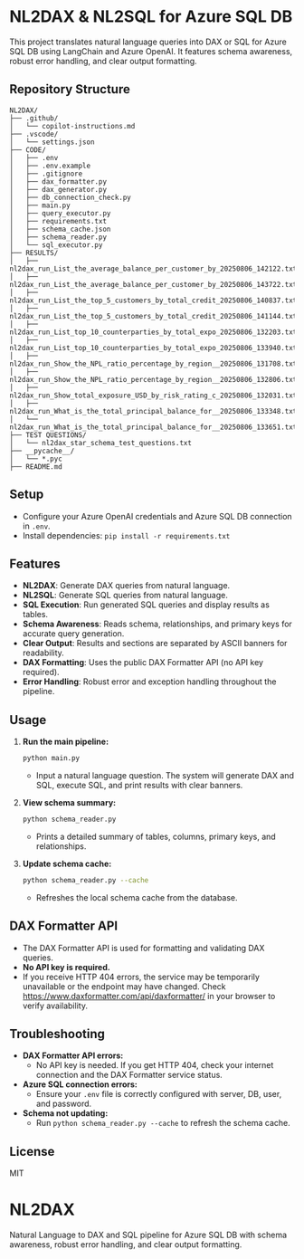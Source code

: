 
# NL2DAX & NL2SQL for Azure SQL DB


This project translates natural language queries into DAX or SQL for Azure SQL DB using LangChain and Azure OpenAI. It features schema awareness, robust error handling, and clear output formatting.

## Repository Structure

```
NL2DAX/
├── .github/
│   └── copilot-instructions.md
├── .vscode/
│   └── settings.json
├── CODE/
│   ├── .env
│   ├── .env.example
│   ├── .gitignore
│   ├── dax_formatter.py
│   ├── dax_generator.py
│   ├── db_connection_check.py
│   ├── main.py
│   ├── query_executor.py
│   ├── requirements.txt
│   ├── schema_cache.json
│   ├── schema_reader.py
│   └── sql_executor.py
├── RESULTS/
│   ├── nl2dax_run_List_the_average_balance_per_customer_by_20250806_142122.txt
│   ├── nl2dax_run_List_the_average_balance_per_customer_by_20250806_143722.txt
│   ├── nl2dax_run_List_the_top_5_customers_by_total_credit_20250806_140837.txt
│   ├── nl2dax_run_List_the_top_5_customers_by_total_credit_20250806_141144.txt
│   ├── nl2dax_run_List_top_10_counterparties_by_total_expo_20250806_132203.txt
│   ├── nl2dax_run_List_top_10_counterparties_by_total_expo_20250806_133940.txt
│   ├── nl2dax_run_Show_the_NPL_ratio_percentage_by_region__20250806_131708.txt
│   ├── nl2dax_run_Show_the_NPL_ratio_percentage_by_region__20250806_132806.txt
│   ├── nl2dax_run_Show_total_exposure_USD_by_risk_rating_c_20250806_132031.txt
│   ├── nl2dax_run_What_is_the_total_principal_balance_for__20250806_133348.txt
│   └── nl2dax_run_What_is_the_total_principal_balance_for__20250806_133651.txt
├── TEST QUESTIONS/
│   └── nl2dax_star_schema_test_questions.txt
├── __pycache__/
│   └── *.pyc
├── README.md
```


## Setup
- Configure your Azure OpenAI credentials and Azure SQL DB connection in `.env`.
- Install dependencies: `pip install -r requirements.txt`


## Features
- **NL2DAX**: Generate DAX queries from natural language.
- **NL2SQL**: Generate SQL queries from natural language.
- **SQL Execution**: Run generated SQL queries and display results as tables.
- **Schema Awareness**: Reads schema, relationships, and primary keys for accurate query generation.
- **Clear Output**: Results and sections are separated by ASCII banners for readability.
- **DAX Formatting**: Uses the public DAX Formatter API (no API key required).
- **Error Handling**: Robust error and exception handling throughout the pipeline.


## Usage

1. **Run the main pipeline:**
	 ```bash
	 python main.py
	 ```
	 - Input a natural language question. The system will generate DAX and SQL, execute SQL, and print results with clear banners.

2. **View schema summary:**
	 ```bash
	 python schema_reader.py
	 ```
	 - Prints a detailed summary of tables, columns, primary keys, and relationships.

3. **Update schema cache:**
	 ```bash
	 python schema_reader.py --cache
	 ```
	 - Refreshes the local schema cache from the database.

## DAX Formatter API

- The DAX Formatter API is used for formatting and validating DAX queries.
- **No API key is required.**
- If you receive HTTP 404 errors, the service may be temporarily unavailable or the endpoint may have changed. Check https://www.daxformatter.com/api/daxformatter/ in your browser to verify availability.

## Troubleshooting

- **DAX Formatter API errors:**
	- No API key is needed. If you get HTTP 404, check your internet connection and the DAX Formatter service status.
- **Azure SQL connection errors:**
	- Ensure your `.env` file is correctly configured with server, DB, user, and password.
- **Schema not updating:**
	- Run `python schema_reader.py --cache` to refresh the schema cache.

## License
MIT

# NL2DAX
Natural Language to DAX and SQL pipeline for Azure SQL DB with schema awareness, robust error handling, and clear output formatting.
